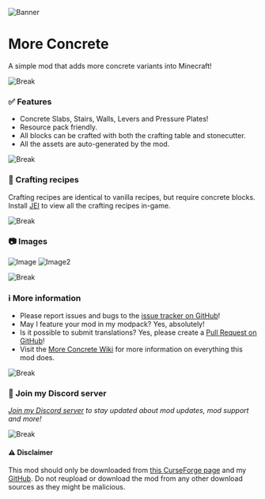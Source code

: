 ![Banner](https://i.postimg.cc/g2WTZPdr/More-Concrete-Banner.png)

# More Concrete
A simple mod that adds more concrete variants into Minecraft!

![Break](https://i.postimg.cc/VN4fyWBR/More-Concrete-Break.png)

### ✅ Features
* Concrete Slabs, Stairs, Walls, Levers and Pressure Plates!
* Resource pack friendly.
* All blocks can be crafted with both the crafting table and stonecutter.
* All the assets are auto-generated by the mod.

![Break](https://i.postimg.cc/VN4fyWBR/More-Concrete-Break.png)

### 🔨 Crafting recipes
Crafting recipes are identical to vanilla recipes, but require concrete blocks.
Install [JEI](https://www.curseforge.com/minecraft/mc-mods/jei) to view all the crafting recipes in-game.

![Break](https://i.postimg.cc/VN4fyWBR/More-Concrete-Break.png)

### 📷 Images
![Image](https://i.postimg.cc/kGs3S1VR/More-Concrete-Image.png)
![Image2](https://i.postimg.cc/4xBp00kL/More-Concrete-Image-Redstone-Update.png)

![Break](https://i.postimg.cc/VN4fyWBR/More-Concrete-Break.png)

### ℹ More information
* Please report issues and bugs to the [issue tracker on GitHub](https://github.com/Autovw/MoreConcrete/issues)!
* May I feature your mod in my modpack? Yes, absolutely!
* Is it possible to submit translations? Yes, please create a [Pull Request on GitHub](https://github.com/Autovw/MoreConcrete/pulls)!
* Visit the [More Concrete Wiki](https://github.com/Autovw/MoreConcrete/wiki) for more information on everything this mod does.

![Break](https://i.postimg.cc/VN4fyWBR/More-Concrete-Break.png)

### 💬 Join my Discord server
*[Join my Discord server](https://discord.gg/KP3BBatuw5) to stay updated about mod updates, mod support and more!*

![Break](https://i.postimg.cc/VN4fyWBR/More-Concrete-Break.png)

#### ⚠️ Disclaimer
This mod should only be downloaded from [this CurseForge page](https://www.curseforge.com/minecraft/mc-mods/more-concrete) and my [GitHub](https://github.com/Autovw/MoreConcrete/releases).
Do not reupload or download the mod from any other download sources as they might be malicious.
